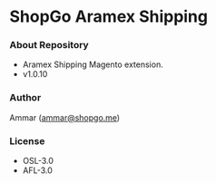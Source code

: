 # ShopGo Aramex Shipping #

### About Repository ###

* Aramex Shipping Magento extension.
* v1.0.10

### Author ###

Ammar (<ammar@shopgo.me>)

### License ###

* OSL-3.0
* AFL-3.0
